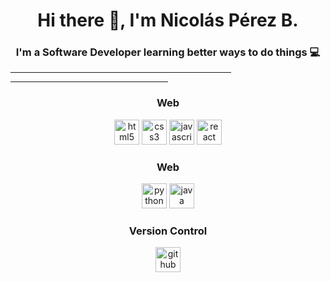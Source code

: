 <h1 align="center">Hi there 👋, I'm Nicolás Pérez B.</h1>
<h3 align="center">I'm a Software Developer learning better ways to do things 💻</h3>
<hr align="center" width=70%>
<hr align="center" width=50%>
<h3 align="center">Web</h4>
<p align="center"> 
  <img src="https://devicon.dev/devicon.git/icons/html5/html5-original-wordmark.svg" alt="html5" width="40" height="40"/>  
  <img src="https://devicon.dev/devicon.git//icons/css3/css3-original-wordmark.svg" alt="css3" width="40" height="40"/>  
  <img src="https://devicon.dev/devicon.git/icons/javascript/javascript-original.svg" alt="javascript" width="40" height="40"/>
  <img src="https://devicon.dev/devicon.git/icons/react/react-original-wordmark.svg" alt="react" width="40" height="40"/>  
</p>
<h3 align="center">Web</h4>
<p align="center"> 
  <img src="https://devicon.dev/devicon.git/icons/python/python-original.svg" alt="python" width="40" height="40"/>
  <img src="https://devicon.dev/devicon.git/icons/java/java-original-wordmark.svg" alt="java" width="40" height="40"/>  
</p>
<h3 align="center">Version Control</h4>
<p align="center"> 
 <img src="https://devicon.dev/devicon.git/icons/github/github-original-wordmark.svg" alt="github" width="40" height="40"/>
<!--
**nykko7/nykko7** is a ✨ _special_ ✨ repository because its `README.md` (this file) appears on your GitHub profile.

Here are some ideas to get you started:

- 🔭 I’m currently working on ...
- 🌱 I’m currently learning ...
- 👯 I’m looking to collaborate on ...
- 🤔 I’m looking for help with ...
- 💬 Ask me about ...
- 📫 How to reach me: ...
- 😄 Pronouns: ...
- ⚡ Fun fact: ...
-->

